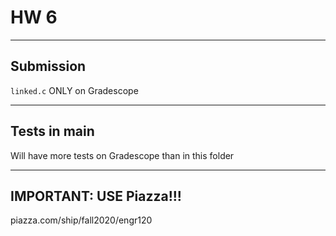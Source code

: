 # HW 6

---
## Submission

`linked.c` ONLY on Gradescope

---
## Tests in main

Will have more tests on Gradescope than in this folder

---
## IMPORTANT: USE Piazza!!!

piazza.com/ship/fall2020/engr120
